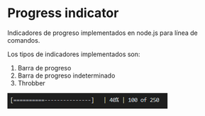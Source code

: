 # Progress indicator
Indicadores de progreso implementados en node.js para línea de comandos.

Los tipos de indicadores implementados son:
1. Barra de progreso
2. Barra de progreso indeterminado
3. Throbber

![](./img/bar.png)
